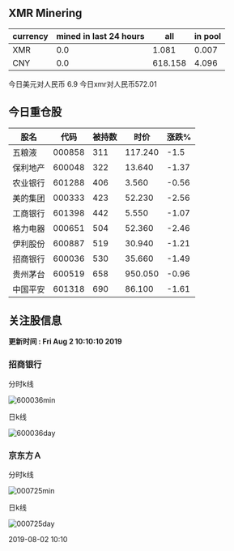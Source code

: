 ## XMR Minering

|currency|mined in last 24 hours|all|in pool|
|---|---|---|---|
|XMR|0.0|1.081|0.007|
|CNY|0.0|618.158|4.096|

今日美元对人民币 6.9	今日xmr对人民币572.01


## 今日重仓股 

|股名|代码|被持数|时价|涨跌%|
|---|---|---|---|---|
|五粮液|000858|311|117.240|-1.5|
|保利地产|600048|322|13.640|-1.37|
|农业银行|601288|406|3.560|-0.56|
|美的集团|000333|423|52.230|-2.56|
|工商银行|601398|442|5.550|-1.07|
|格力电器|000651|504|52.360|-2.46|
|伊利股份|600887|519|30.940|-1.21|
|招商银行|600036|530|35.660|-1.49|
|贵州茅台|600519|658|950.050|-0.96|
|中国平安|601318|690|86.100|-1.61|

## 关注股信息
**更新时间 : Fri Aug  2 10:10:10 2019**
### 招商银行 
分时k线

![600036min](http://image.sinajs.cn/newchart/min/n/sh600036.gif)

日k线

![600036day](http://image.sinajs.cn/newchart/daily/n/sh600036.gif)

### 京东方Ａ 
分时k线

![000725min](http://image.sinajs.cn/newchart/min/n/sz000725.gif)

日k线

![000725day](http://image.sinajs.cn/newchart/daily/n/sz000725.gif)

2019-08-02 10:10